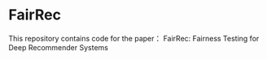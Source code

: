 # FairRec 

This repository contains code for the paper： FairRec: Fairness Testing for Deep Recommender Systems
